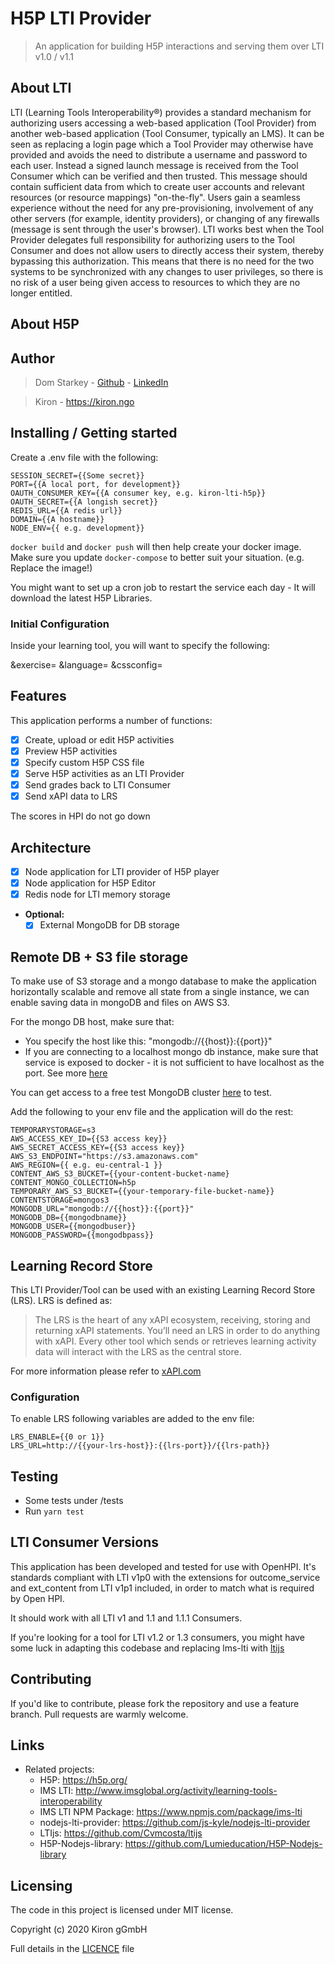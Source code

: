 # H5P LTI Provider

> An application for building H5P interactions and serving them over LTI v1.0 / v1.1

## About LTI

LTI (Learning Tools Interoperability®) provides a standard mechanism for authorizing users accessing a web-based application (Tool Provider) from another web-based application (Tool Consumer, typically an LMS). It can be seen as replacing a login page which a Tool Provider may otherwise have provided and avoids the need to distribute a username and password to each user. Instead a signed launch message is received from the Tool Consumer which can be verified and then trusted. This message should contain sufficient data from which to create user accounts and relevant resources (or resource mappings) "on-the-fly". Users gain a seamless experience without the need for any pre-provisioning, involvement of any other servers (for example, identity providers), or changing of any firewalls (message is sent through the user's browser). LTI works best when the Tool Provider delegates full responsibility for authorizing users to the Tool Consumer and does not allow users to directly access their system, thereby bypassing this authorization. This means that there is no need for the two systems to be synchronized with any changes to user privileges, so there is no risk of a user being given access to resources to which they are no longer entitled.

## About H5P

## Author

> Dom Starkey - [Github](https://github.com/domstarkey) - [LinkedIn](https://www.linkedin.com/in/dom-starkey/)

> Kiron - https://kiron.ngo

## Installing / Getting started

Create a .env file with the following:

```
SESSION_SECRET={{Some secret}}
PORT={{A local port, for development}}
OAUTH_CONSUMER_KEY={{A consumer key, e.g. kiron-lti-h5p}}
OAUTH_SECRET={{A longish secret}}
REDIS_URL={{A redis url}}
DOMAIN={{A hostname}}
NODE_ENV={{ e.g. development}}
```

`docker build` and `docker push` will then help create your docker image.
Make sure you update `docker-compose` to better suit your situation. (e.g. Replace the image!)

You might want to set up a cron job to restart the service each day - It will download the latest H5P Libraries.


### Initial Configuration

Inside your learning tool, you will want to specify the following:

&exercise=
&language=
&cssconfig=

## Features

This application performs a number of functions:

- [x] Create, upload or edit H5P activities
- [x] Preview H5P activities
- [x] Specify custom H5P CSS file
- [x] Serve H5P activities as an LTI Provider
- [x] Send grades back to LTI Consumer
- [x] Send xAPI data to LRS

The scores in HPI do not go down

## Architecture

- [x] Node application for LTI provider of H5P player
- [x] Node application for H5P Editor
- [x] Redis node for LTI memory storage

-  **Optional:**
    - [x] External MongoDB for DB storage 

## Remote DB + S3 file storage

To make use of S3 storage and a mongo database to make the application horizontally 
scalable and remove all state from a single instance, we can enable saving data in mongoDB and files on AWS S3.

For the mongo DB host, make sure that:

* You specify the host like this: "mongodb://{{host}}:{{port}}"
* If you are connecting to a localhost mongo db instance, make sure that service is exposed to docker - it is not sufficient to have localhost as the port. See more [here](https://docs.docker.com/docker-for-mac/networking/#use-cases-and-workarounds) 

You can get access to a free test MongoDB cluster [here](https://mongodb.com) to test.

Add the following to your env file and the application will do the rest:

```
TEMPORARYSTORAGE=s3
AWS_ACCESS_KEY_ID={{S3 access key}}
AWS_SECRET_ACCESS_KEY={{S3 access key}}
AWS_S3_ENDPOINT="https://s3.amazonaws.com"
AWS_REGION={{ e.g. eu-central-1 }}
CONTENT_AWS_S3_BUCKET={{your-content-bucket-name}
CONTENT_MONGO_COLLECTION=h5p
TEMPORARY_AWS_S3_BUCKET={{your-temporary-file-bucket-name}}
CONTENTSTORAGE=mongos3
MONGODB_URL="mongodb://{{host}}:{{port}}"
MONGODB_DB={{mongodbname}}
MONGODB_USER={{mongodbuser}}
MONGODB_PASSWORD={{mongodbpass}}
```

## Learning Record Store
This LTI Provider/Tool can be used with an existing Learning Record Store (LRS). LRS is defined as:
> The LRS is the heart of any xAPI ecosystem, receiving, storing and returning xAPI statements. You’ll need an LRS in order to do anything with xAPI. Every other tool which sends or retrieves learning activity data will interact with the LRS as the central store.

For more information please refer to [xAPI.com](https://xapi.com/learning-record-store/)

### Configuration
To enable LRS following variables are added to the env file:
```
LRS_ENABLE={{0 or 1}}
LRS_URL=http://{{your-lrs-host}}:{{lrs-port}}/{{lrs-path}}
```
## Testing

 - Some tests under /tests
 - Run `yarn test`

## LTI Consumer Versions

This application has been developed and tested for use with OpenHPI. It's standards compliant with LTI v1p0 with the extensions for outcome_service and ext_content from LTI v1p1 included, in order to match what is required by Open HPI.

It should work with all LTI v1 and 1.1 and 1.1.1 Consumers.

If you're looking for a tool for LTI v1.2 or 1.3 consumers, you might have some luck in adapting this codebase and replacing lms-lti with [ltijs](https://www.npmjs.com/package/ltijs)

## Contributing

If you'd like to contribute, please fork the repository and use a feature
branch. Pull requests are warmly welcome.

## Links

- Related projects:
  - H5P: https://h5p.org/
  - IMS LTI: http://www.imsglobal.org/activity/learning-tools-interoperability
  - IMS LTI NPM Package: https://www.npmjs.com/package/ims-lti
  - nodejs-lti-provider: https://github.com/js-kyle/nodejs-lti-provider
  - LTIjs: https://github.com/Cvmcosta/ltijs
  - H5P-Nodejs-library: https://github.com/Lumieducation/H5P-Nodejs-library

## Licensing

The code in this project is licensed under MIT license.

Copyright (c) 2020 Kiron gGmbH

Full details in the [LICENCE](./LICENCE) file
